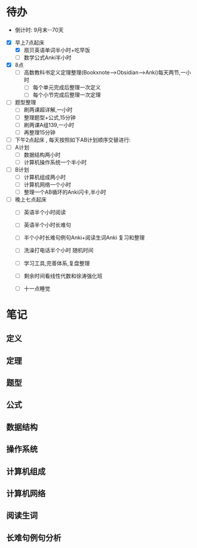# 待办
- 倒计时: 9月末--70天

- [x] 早上7点起床
	- [x] 扇贝英语单词半小时+吃早饭
	- [ ] 数学公式Anki半小时

- [x] 8点
	- [ ] 高数教科书定义定理整理(Bookxnote-->Obsidian-->Anki)每天两节,一小时
		- [ ] 每个单元完成后整理一次定义
		- [ ] 每个小节完成后整理一次定理
- [ ] 题型整理
	- [ ] 刷两课超详解,一小时
	- [ ] 整理题型+公式,15分钟
	- [ ] 刷两课A组139,一小时
	- [ ] 再整理15分钟

- [ ] 下午2点起床 , 每天按照如下AB计划顺序交替进行:
- [ ] A计划
	- [ ] 数据结构两小时
	- [ ] 计算机操作系统一个半小时
- [ ] B计划
	- [ ] 计算机组成两小时
	- [ ] 计算机网络一个小时
	- [ ] 整理一个AB循环的Anki闪卡,半小时

- [ ] 晚上七点起床
	- [ ] 英语半个小时阅读
	- [ ] 英语半个小时长难句
	- [ ] 半个小时长难句例句Anki+阅读生词Anki 复习和整理
	- [ ] 洗澡打电话半个小时 随机时间
	- [ ] 学习工具,完善体系,复盘整理
	- [ ] 剩余时间看线性代数和徐涛强化班
	- [ ] 十一点睡觉




# 笔记
## 定义
## 定理
## 题型
## 公式
## 数据结构
## 操作系统
## 计算机组成
## 计算机网络
## 阅读生词
## 长难句例句分析

